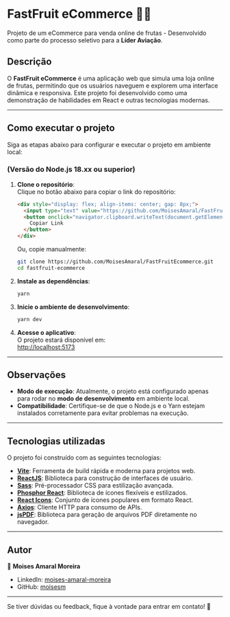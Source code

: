 # FastFruit eCommerce 🍓🍍  
Projeto de um eCommerce para venda online de frutas - Desenvolvido como parte do processo seletivo para a **Líder Aviação**.

## Descrição  
O **FastFruit eCommerce** é uma aplicação web que simula uma loja online de frutas, permitindo que os usuários naveguem e explorem uma interface dinâmica e responsiva. Este projeto foi desenvolvido como uma demonstração de habilidades em React e outras tecnologias modernas.

---

## Como executar o projeto  
Siga as etapas abaixo para configurar e executar o projeto em ambiente local:

### (Versão do Node.js 18.xx ou superior)

1. **Clone o repositório**:  
   Clique no botão abaixo para copiar o link do repositório:

   ```html
   <div style="display: flex; align-items: center; gap: 8px;">
     <input type="text" value="https://github.com/MoisesAmaral/FastFruitEcommerce.git" id="repo-link" readonly style="width: 400px; padding: 5px;">
     <button onclick="navigator.clipboard.writeText(document.getElementById('repo-link').value)" style="padding: 5px 10px; background-color: #4CAF50; color: white; border: none; border-radius: 5px; cursor: pointer;">
       Copiar Link
     </button>
   </div>
   ```

   Ou, copie manualmente:  
   ```bash
   git clone https://github.com/MoisesAmaral/FastFruitEcommerce.git
   cd fastfruit-ecommerce
   ```

2. **Instale as dependências**:  
   ```bash
   yarn
   ```

3. **Inicie o ambiente de desenvolvimento**:  
   ```bash
   yarn dev
   ```

4. **Acesse o aplicativo**:  
   O projeto estará disponível em:  
   [http://localhost:5173](http://localhost:5173)

---

## Observações  
- **Modo de execução**: Atualmente, o projeto está configurado apenas para rodar no **modo de desenvolvimento** em ambiente local.  
- **Compatibilidade**: Certifique-se de que o Node.js e o Yarn estejam instalados corretamente para evitar problemas na execução.

---

## Tecnologias utilizadas  
O projeto foi construído com as seguintes tecnologias:  

- **[Vite](https://vitejs.dev/)**: Ferramenta de build rápida e moderna para projetos web.  
- **[ReactJS](https://react.dev/)**: Biblioteca para construção de interfaces de usuário.  
- **[Sass](https://sass-lang.com/)**: Pré-processador CSS para estilização avançada.  
- **[Phosphor React](https://phosphoricons.com/)**: Biblioteca de ícones flexíveis e estilizados.  
- **[React Icons](https://react-icons.github.io/react-icons/)**: Conjunto de ícones populares em formato React.  
- **[Axios](https://axios-http.com/)**: Cliente HTTP para consumo de APIs.  
- **[jsPDF](https://github.com/parallax/jsPDF)**: Biblioteca para geração de arquivos PDF diretamente no navegador.

---

## Autor  
👤 **Moises Amaral Moreira**  
- LinkedIn: [moises-amaral-moreira](https://www.linkedin.com/in/moisesdeveloper/)  
- GitHub: [moisesm](https://github.com/moisesamaral)  

---

Se tiver dúvidas ou feedback, fique à vontade para entrar em contato! 🚀
